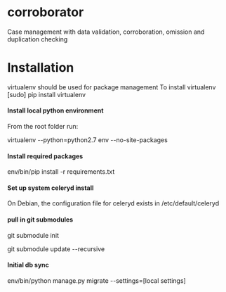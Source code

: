 corroborator
============

Case management with data validation, corroboration, omission and duplication checking

Installation
============



virtualenv should be used for package management
To install virtualenv
[sudo] pip install virtualenv

#### Install local python environment
From the root folder run:

virtualenv --python=python2.7 env --no-site-packages

#### Install required packages
env/bin/pip install -r requirements.txt

#### Set up system celeryd install
On Debian, the configuration file for celeryd exists in /etc/default/celeryd

#### pull in git submodules
git submodule init

git submodule update --recursive

#### Initial db sync
env/bin/python manage.py migrate --settings=[local settings]

